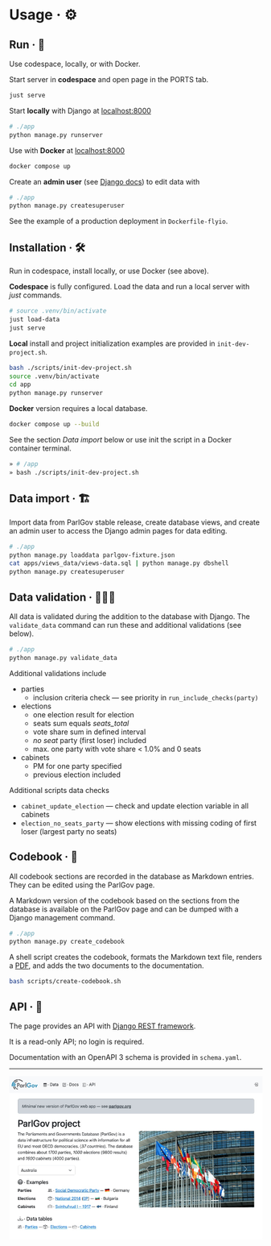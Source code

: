 # Usage · ⚙️

## Run · 🚀

Use codespace, locally, or with Docker.

Start server in **codespace** and open page in the PORTS tab.

```sh
just serve
```

Start **locally** with Django at [localhost:8000](http://localhost:8000/)

```sh
# ./app
python manage.py runserver
```

Use with **Docker** at [localhost:8000](http://localhost:8000/)

```sh
docker compose up
```

Create an **admin user** (see [Django
docs](https://docs.djangoproject.com/en/stable/intro/tutorial02/#creating-an-admin-user))
to edit data with

```sh
# ./app
python manage.py createsuperuser
```

See the example of a production deployment in `Dockerfile-flyio`.

## Installation · 🛠️

Run in codespace, install locally, or use Docker (see above).

**Codespace** is fully configured. Load the data and run a local server with
_just_ commands.

```sh
# source .venv/bin/activate
just load-data
just serve
```

**Local** install and project initialization examples are provided in
`init-dev-project.sh`.

```sh
bash ./scripts/init-dev-project.sh
source .venv/bin/activate
cd app
python manage.py runserver
```

**Docker** version requires a local database.

```sh
docker compose up --build
```

See the section _Data import_ below or use init the script in a Docker container
terminal.

```sh
» # /app
» bash ./scripts/init-dev-project.sh
```

## Data import · 🏗️

Import data from ParlGov stable release, create database views, and create an
admin user to access the Django admin pages for data editing.

```sh
# ./app
python manage.py loaddata parlgov-fixture.json
cat apps/views_data/views-data.sql | python manage.py dbshell
python manage.py createsuperuser
```

## Data validation · 🕵🏼‍♀️

All data is validated during the addition to the database with Django. The
`validate_data` command can run these and additional validations (see below).

```sh
# ./app
python manage.py validate_data
```

Additional validations include

- parties
    - inclusion criteria check — see priority in `run_include_checks(party)`
- elections
    - one election result for election
    - seats sum equals _seats_total_
    - vote share sum in defined interval
    - _no seat_ party (first loser) included
    - max. one party with vote share < 1.0% and 0 seats
- cabinets
    - PM for one party specified
    - previous election included

Additional scripts data checks

- `cabinet_update_election` — check and update election variable in all cabinets
- `election_no_seats_party` — show elections with missing coding of first loser
  (largest party no seats)

## Codebook · 📙

All codebook sections are recorded in the database as Markdown entries. They can
be edited using the ParlGov page.

A Markdown version of the codebook based on the sections from the database is
available on the ParlGov page and can be dumped with a Django management
command.

```sh
# ./app
python manage.py create_codebook
```

A shell script creates the codebook, formats the Markdown text file, renders a
[PDF](assets/parlgov-codebook.pdf), and adds the two documents to the
documentation.

```sh
bash scripts/create-codebook.sh
```

## API · 🔗

The page provides an API with [Django REST
framework](https://www.django-rest-framework.org/).

It is a read-only API; no login is required.

Documentation with an OpenAPI 3 schema is provided in `schema.yaml`.

---

![ParlGov Web 2024](./assets/parlgov-web_2024.png)
